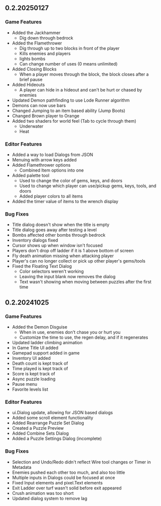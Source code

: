 ## 0.2.20250127

### Game Features

* Added the Jackhammer
  * Dig down through bedrock
* Added the Flamethrower
  * Dig through up to two blocks in front of the player
  * Kills enemies and players
  * lights bombs
  * Can change number of uses (0 means unlimited)
* Added Closing Blocks
  * When a player moves through the block, the block closes after a brief pause
* Added Hideouts
  * A player can hide in a hideout and can't be hurt or chased by enemies
* Updated Demon pathfinding to use Lode Runner algorithm
* Demons can now use bars
* Changed Jumping to an item based ability (Jump Boots)
* Changed Brown player to Orange
* Added two shaders for world feel (Tab to cycle through them)
  * Underwater
  * Heat

### Editor Features

* Added a way to load Dialogs from JSON
* Menuing with arrow keys added
* Added Flamethrower options
  * Combined Item options into one
* Added palette tool
  * Used to change the color of gems, keys, and doors
  * Used to change which player can use/pickup gems, keys, tools, and doors
  * Added player colors to all items
* Added the timer value of items to the wrench display

### Bug Fixes

* Title dialog doesn't show when the title is empty
* Title dialog goes away after testing a level
* Bombs affected other bombs through bedrock
* Inventory dialogs fixed
* Cursor shows up when window isn't focused
* Players don't drop off ladder if it is 1 above bottom of screen
* Fly death animation missing when attacking player
* Player's can no longer collect or pick up other player's gems/tools
* Fixed the Floating Text Dialog
  * Color selectors weren't working
  * Leaving the input blank now removes the dialog
  * Text wasn't showing when moving between puzzles after the first time

## 0.2.20241025

### Game Features

* Added the Demon Disguise
  * When in use, enemies don't chase you or hurt you
  * Customize the time to use, the regen delay, and if it regenerates
* Updated ladder climbing animation
* In Game Title UI added
* Gamepad support added in game
* Inventory UI added
* Death count is kept track of
* Time played is kept track of
* Score is kept track of
* Async puzzle loading
* Pause menu
* Favorite levels list

### Editor Features

* ui.Dialog update, allowing for JSON based dialogs
* Added some scroll element functionality
* Added Rearrange Puzzle Set Dialog
* Created a Puzzle Preview
* Added Combine Sets Dialog
* Added a Puzzle Settings Dialog (incomplete)

### Bug Fixes

* Selection and Undo/Redo didn't reflect Wire tool changes or Timer in Metadata
* Enemies pushed each other too much, and also too little
* Multiple inputs in Dialogs could be focused at once
* Fixed Input elements and pixel.Text elements
* Exit Ladder over turf wasn't solid before exit appeared
* Crush animation was too short
* Updated dialog system to remove lag